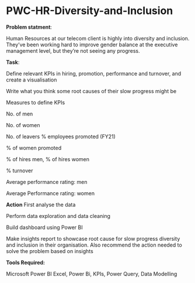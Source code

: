 # PWC-HR-Diversity-and-Inclusion

**Problem statment**:

Human Resources at our telecom client is highly into diversity and inclusion. They’ve been working hard to improve gender balance at the executive management level, but they’re not seeing any progress.

**Task**:

Define relevant KPIs in hiring, promotion, performance and turnover, and create a visualisation

Write what you think some root causes of their slow progress might be

Measures to define KPIs

No. of men

No. of women

No. of leavers
% employees promoted (FY21)

% of women promoted

% of hires men, % of hires women

% turnover 

Average performance rating: men

Average Performance rating: women

**Action**
First analyse the data

Perform data exploration and data cleaning

Build dashboard using Power BI

Make insights report to showcase root cause for slow progress diversity and inclusion in their organisation. Also recommend the action needed to solve the problem based on insights

**Tools Required:**

Microsoft Power BI Excel, Power Bi, KPIs, Power Query, Data Modelling
